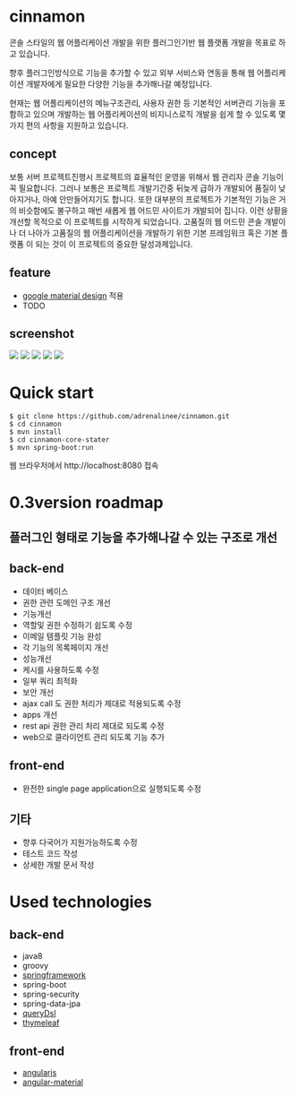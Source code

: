 # cinnamon
콘솔 스타일의 웹 어플리케이션 개발을 위한 플러그인기반 웹 플랫폼 개발을 목표로 하고 있습니다.

향후 플러그인방식으로 기능을 추가할 수 있고 외부 서비스와 연동을 통해 웹 어플리케이션 개발자에게 필요한 다양한 기능을
추가해나갈 예정입니다.

현재는 웹 어플리케이션의 메뉴구조관리, 사용자 권한 등 기본적인 서버관리 기능을 포함하고 있으며
개발하는 웹 어플리케이션의 비지니스로직 개발을 쉽게 할 수 있도록 몇가지 편의 사항을 지원하고 있습니다.

## concept
보통 서버 프로젝트진행시 프로젝트의 효율적인 운영을 위해서
웹 관리자 콘솔 기능이 꼭 필요합니다. 그러나 보통은 프로젝트 개발기간중 뒤늦게 급하가 개발되어 품질이 낮아지거나, 아예 안만들어지기도 합니다.
또한 대부분의 프로젝트가 기본적인 기능은 거의 비슷함에도 불구하고 매번 새롭게 웹 어드민 사이트가 개발되어 집니다. 이런 상황을 개선할 목적으로
이 프로젝트를 시작하게 되었습니다. 고품질의 웹 어드민 콘솔 개발이나 더 나아가 고품질의 웹 어플리케이션을 개발하기 위한 기본 프레임워크 혹은 기본 플랫폼
이 되는 것이 이 프로젝트의 중요한 달성과제입니다.

## feature
- [google material design](https://material.google.com) 적용
- TODO

## screenshot
<img src="https://github.com/adrenalinee/cinnamon/blob/master/screenshot/initWizard.jpg" />

<img src="https://github.com/adrenalinee/cinnamon/blob/master/screenshot/login.jpg" />

<img src="https://github.com/adrenalinee/cinnamon/blob/master/screenshot/sites.jpg" />

<img src="https://github.com/adrenalinee/cinnamon/blob/master/screenshot/mobileRole.jpg" />

<img src="https://github.com/adrenalinee/cinnamon/blob/master/screenshot/mobileNav.jpg" />



# Quick start

```shell
$ git clone https://github.com/adrenalinee/cinnamon.git
$ cd cinnamon
$ mvn install
$ cd cinnamon-core-stater
$ mvn spring-boot:run
```

웹 브라우저에서 http://localhost:8080 접속

# 0.3version roadmap
## 플러그인 형태로 기능을 추가해나갈 수 있는 구조로 개선
## back-end
- 데이터 베이스
 - 권한 관련 도메인 구조 개선
- 기능개선
 - 역할및 권한 수정하기 쉽도록 수정
 - 이메일 템플릿 기능 완성
 - 각 기능의 목록페이지 개선
- 성능개선
 - 케시를 사용하도록 수정
 - 일부 쿼리 최적화
- 보안 개선
 - ajax call 도 권한 처리가 제대로 적용되도록 수정
- apps 개선
 - rest api 권한 관리 처리 제대로 되도록 수정
 - web으로 클라이언트 관리 되도록 기능 추가

## front-end
- 완전한 single page application으로 실행되도록 수정

## 기타
- 향후 다국어가 지원가능하도록 수정
- 테스트 코드 작성
- 상세한 개발 문서 작성

# Used technologies

## back-end
- java8
- groovy
- [springframework](https://spring.io)
 - spring-boot
 - spring-security
 - spring-data-jpa
- [queryDsl](http://www.querydsl.com)
- [thymeleaf](http://www.thymeleaf.org)


## front-end
- [angularjs](https://angularjs.org)
- [angular-material](https://material.angularjs.org)
